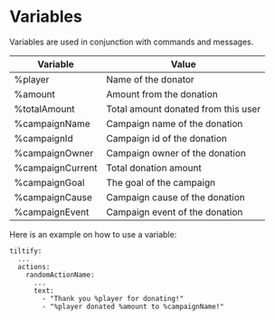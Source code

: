 Variables
=========

Variables are used in conjunction with commands and messages.

| Variable         | Value                               |
|------------------|-------------------------------------|
| %player          | Name of the donator                 |
| %amount          | Amount from the donation            |
| %totalAmount     | Total amount donated from this user |
| %campaignName    | Campaign name of the donation       |
| %campaignId      | Campaign id of the donation         |
| %campaignOwner   | Campaign owner of the donation      |
| %campaignCurrent | Total donation amount               |
| %campaignGoal    | The goal of the campaign            |
| %campaignCause   | Campaign cause of the donation      |
| %campaignEvent   | Campaign event of the donation      |

Here is an example on how to use a variable:

```
tiltify:
  ...
  actions:
    randomActionName:
      ...
      text:
	    - "Thank you %player for donating!"
	    - "%player donated %amount to %campaignName!"
```